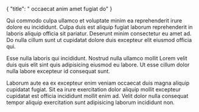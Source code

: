 {
  "title": " occaecat anim amet fugiat do"
}

Qui commodo culpa ullamco et voluptate minim ea reprehenderit irure dolore eu incididunt. Culpa duis est aliquip fugiat laborum reprehenderit in laboris aliquip officia sit pariatur. Deserunt minim consectetur eu amet ad. Do nulla cillum sunt ut cupidatat dolore duis excepteur elit eiusmod officia qui.

Esse nulla laboris qui incididunt. Nostrud nulla ullamco mollit Lorem velit duis quis elit sint quis adipisicing eiusmod eu labore. Ut esse cillum dolor nulla labore excepteur id consequat sunt.

Laborum aute ea ex excepteur enim veniam occaecat duis magna aliquip cupidatat fugiat. Sit ea irure exercitation dolor aliquip mollit excepteur cupidatat est officia incididunt mollit enim ad. Velit dolor nulla consequat tempor aliquip exercitation sunt adipisicing laborum incididunt non.